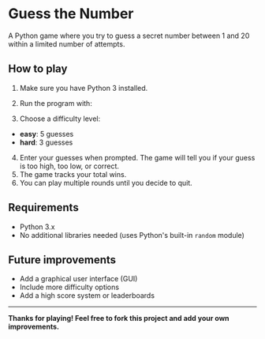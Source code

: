 # Guess the Number

A Python game where you try to guess a secret number between 1 and 20 within a limited number of attempts.

## How to play

1. Make sure you have Python 3 installed.
2. Run the program with:

3. Choose a difficulty level:
- **easy**: 5 guesses
- **hard**: 3 guesses

4. Enter your guesses when prompted. The game will tell you if your guess is too high, too low, or correct.
5. The game tracks your total wins.
6. You can play multiple rounds until you decide to quit.

## Requirements

- Python 3.x
- No additional libraries needed (uses Python's built-in `random` module)

## Future improvements

- Add a graphical user interface (GUI)
- Include more difficulty options
- Add a high score system or leaderboards

---

**Thanks for playing! Feel free to fork this project and add your own improvements.**
